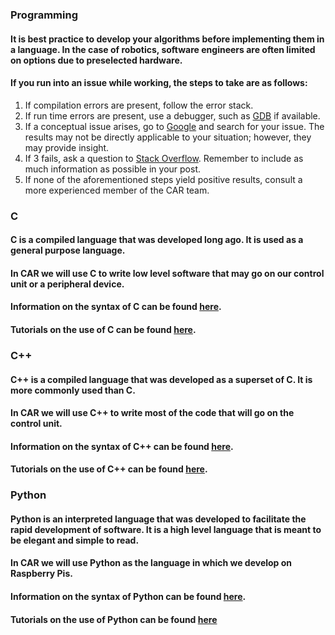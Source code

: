 ### Programming
#### It is best practice to develop your algorithms before implementing them in a language.  In the case of robotics, software engineers are often limited on options due to preselected hardware.
#### If you run into an issue while working, the steps to take are as follows:
1. If compilation errors are present, follow the error stack.
2. If run time errors are present, use a debugger, such as [GDB](https://www.gnu.org/software/gdb/) if available.
3. If a conceptual issue arises, go to [Google](https://www.google.com/) and search for your issue.  The results may not be directly applicable to your situation; however, they may provide insight.
4. If 3 fails, ask a question to [Stack Overflow](https://stackoverflow.com/).  Remember to include as much information as possible in your post.
5. If none of the aforementioned steps yield positive results, consult a more experienced member of the CAR team.

### C
#### C is a compiled language that was developed long ago.  It is used as a general purpose language.
#### In CAR we will use C to write low level software that may go on our control unit or a peripheral device.
#### Information on the syntax of C can be found [here](https://www.tutorialspoint.com/cprogramming/c_overview.htm).
#### Tutorials on the use of C can be found [here](https://www.youtube.com/playlist?list=PL6gx4Cwl9DGAKIXv8Yr6nhGJ9Vlcjyymq).

### C++
#### C++ is a compiled language that was developed as a superset of C.  It is more commonly used than C.
#### In CAR we will use C++ to write most of the code that will go on the control unit.
#### Information on the syntax of C++ can be found [here](https://www.tutorialspoint.com/cplusplus/).
#### Tutorials on the use of C++ can be found [here](https://www.youtube.com/playlist?list=PLAE85DE8440AA6B83).

### Python
#### Python is an interpreted language that was developed to facilitate the rapid development of software.  It is a high level language that is meant to be elegant and simple to read.
#### In CAR we will use Python as the language in which we develop on Raspberry Pis.
#### Information on the syntax of Python can be found [here](https://www.tutorialspoint.com/python/).
#### Tutorials on the use of Python can be found [here](https://www.youtube.com/playlist?list=PL6gx4Cwl9DGAcbMi1sH6oAMk4JHw91mC_)
